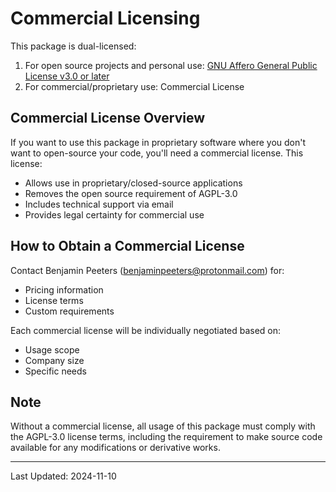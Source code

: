 # Commercial Licensing

This package is dual-licensed:

1. For open source projects and personal use: [GNU Affero General Public License v3.0 or later](https://www.gnu.org/licenses/agpl-3.0.html)
2. For commercial/proprietary use: Commercial License

## Commercial License Overview

If you want to use this package in proprietary software where you don't want to open-source your code, you'll need a commercial license. This license:

- Allows use in proprietary/closed-source applications
- Removes the open source requirement of AGPL-3.0
- Includes technical support via email
- Provides legal certainty for commercial use

## How to Obtain a Commercial License

Contact Benjamin Peeters (benjaminpeeters@protonmail.com) for:
- Pricing information
- License terms
- Custom requirements

Each commercial license will be individually negotiated based on:
- Usage scope
- Company size
- Specific needs

## Note

Without a commercial license, all usage of this package must comply with the AGPL-3.0 license terms, including the requirement to make source code available for any modifications or derivative works.

---

Last Updated: 2024-11-10
